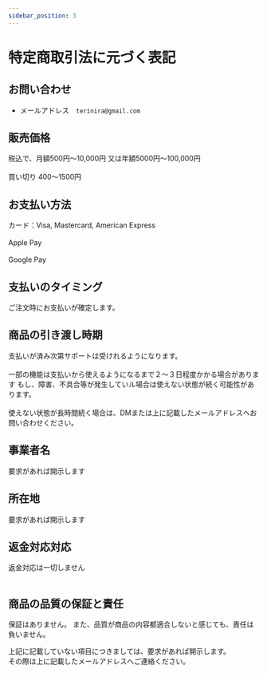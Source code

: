 ```yaml
---
sidebar_position: 3
---
```


# 特定商取引法に元づく表記

## お問い合わせ
- メールアドレス　`terinira@gmail.com`

<h2>販売価格</h2>
税込で、月額500円～10,000円 又は年額5000円～100,000円<br></br>
買い切り 400～1500円
<h2>お支払い方法</h2>
カード：Visa, Mastercard, American Express<br></br>
Apple Pay<br></br>
Google Pay  
<h2>支払いのタイミング</h2>
ご注文時にお支払いが確定します。
<h2>商品の引き渡し時期</h2>
支払いが済み次第サポートは受けれるようになります。<br></br>
一部の機能は支払いから使えるようになるまで２～３日程度かかる場合があります
もし、障害、不具合等が発生していル場合は使えない状態が続く可能性があります。<br></br>
使えない状態が長時間続く場合は、DMまたは上に記載したメールアドレスへお問い合わせください。
<h2>事業者名</h2>
要求があれば開示します
<h2>所在地</h2>
要求があれば開示します
<h2>返金対応対応</h2>
返金対応は一切しません<br></br>
<h2>商品の品質の保証と責任</h2>
保証はありません。
また、品質が商品の内容都適合しないと感じても、責任は負いません。

上記に記載していない項目につきましては、要求があれば開示します。  
その際は上に記載したメールアドレスへご連絡ください。